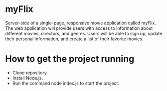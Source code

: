 # myFlix

Server-side of a single-page, responsive movie application called myFlix. The web application will provide users with access to information about different movies, directors, and genres. Users will be able to sign up, update their personal information, and create a list of their favorite movies.

# How to get the project running

- Clone repository.
- Install Node.js.
- Run the command node index.js to start the project.
